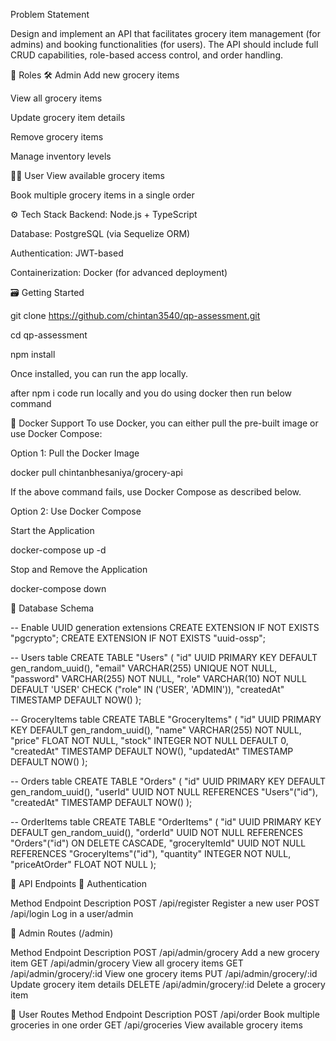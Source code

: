 Problem Statement

Design and implement an API that facilitates grocery item management (for admins) and booking functionalities (for users). The API should include full CRUD capabilities, role-based access control, and order handling.

👥 Roles
🛠️ Admin
Add new grocery items

View all grocery items

Update grocery item details

Remove grocery items

Manage inventory levels

🧑‍💼 User
View available grocery items

Book multiple grocery items in a single order


⚙️ Tech Stack
Backend: Node.js + TypeScript

Database: PostgreSQL (via Sequelize ORM)

Authentication: JWT-based

Containerization: Docker (for advanced deployment)

🗃️ Getting Started

git clone https://github.com/chintan3540/qp-assessment.git

cd qp-assessment

npm install

Once installed, you can run the app locally.

after npm i code run locally and you do using docker then run below command


🐳 Docker Support
To use Docker, you can either pull the pre-built image or use Docker Compose:

Option 1: Pull the Docker Image

docker pull chintanbhesaniya/grocery-api

If the above command fails, use Docker Compose as described below.

Option 2: Use Docker Compose

Start the Application

docker-compose up -d

Stop and Remove the Application

docker-compose down



📂 Database Schema

-- Enable UUID generation extensions
CREATE EXTENSION IF NOT EXISTS "pgcrypto";
CREATE EXTENSION IF NOT EXISTS "uuid-ossp";

-- Users table
CREATE TABLE "Users" (
  "id" UUID PRIMARY KEY DEFAULT gen_random_uuid(),
  "email" VARCHAR(255) UNIQUE NOT NULL,
  "password" VARCHAR(255) NOT NULL,
  "role" VARCHAR(10) NOT NULL DEFAULT 'USER' CHECK ("role" IN ('USER', 'ADMIN')),
  "createdAt" TIMESTAMP DEFAULT NOW()
);

-- GroceryItems table
CREATE TABLE "GroceryItems" (
  "id" UUID PRIMARY KEY DEFAULT gen_random_uuid(),
  "name" VARCHAR(255) NOT NULL,
  "price" FLOAT NOT NULL,
  "stock" INTEGER NOT NULL DEFAULT 0,
  "createdAt" TIMESTAMP DEFAULT NOW(),
  "updatedAt" TIMESTAMP DEFAULT NOW()
);

-- Orders table
CREATE TABLE "Orders" (
  "id" UUID PRIMARY KEY DEFAULT gen_random_uuid(),
  "userId" UUID NOT NULL REFERENCES "Users"("id"),
  "createdAt" TIMESTAMP DEFAULT NOW()
);

-- OrderItems table
CREATE TABLE "OrderItems" (
  "id" UUID PRIMARY KEY DEFAULT gen_random_uuid(),
  "orderId" UUID NOT NULL REFERENCES "Orders"("id") ON DELETE CASCADE,
  "groceryItemId" UUID NOT NULL REFERENCES "GroceryItems"("id"),
  "quantity" INTEGER NOT NULL,
  "priceAtOrder" FLOAT NOT NULL
);



🧪 API Endpoints
🔐 Authentication


Method	Endpoint	      Description
POST	/api/register	  Register a new user
POST	/api/login	      Log in a user/admin

👑 Admin Routes (/admin)

Method	  Endpoint	                  Description
POST	  /api/admin/grocery	      Add a new grocery item
GET	      /api/admin/grocery	      View all grocery items
GET	      /api/admin/grocery/:id	  View one grocery items
PUT	      /api/admin/grocery/:id      Update grocery item details
DELETE	  /api/admin/grocery/:id	  Delete a grocery item


👤 User Routes
Method	  Endpoint	          Description
POST	  /api/order	      Book multiple groceries in one order
GET	      /api/groceries      View available grocery items
